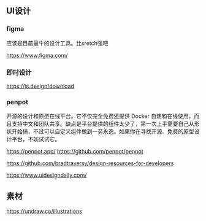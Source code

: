 
## UI设计



### figma

应该是目前最牛的设计工具。比sretch强吧

https://www.figma.com/


### 即时设计

https://js.design/download

### penpot

开源的设计和原型在线平台。它不仅完全免费还提供 Docker 自建和在线使用，而且支持中文和团队共享。缺点是平台提供的组件太少了，第一次上手需要自己从形状开始搞，不过可以自定义组件做到一劳永逸。如果你在寻找开源、免费的原型设计平台，不妨试试它。

https://penpot.app/
https://github.com/penpot/penpot


https://github.com/bradtraversy/design-resources-for-developers

https://www.uidesigndaily.com/


## 素材

https://undraw.co/illustrations